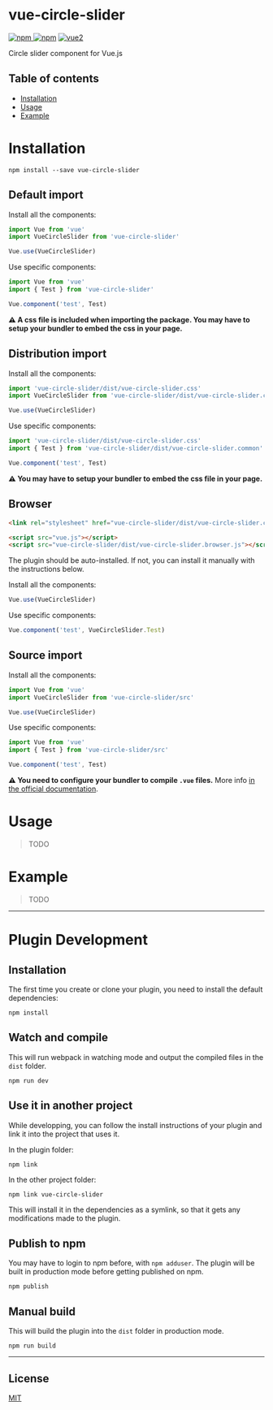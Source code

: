 # vue-circle-slider

[![npm](https://img.shields.io/npm/v/vue-circle-slider.svg) ![npm](https://img.shields.io/npm/dm/vue-circle-slider.svg)](https://www.npmjs.com/package/vue-circle-slider)
[![vue2](https://img.shields.io/badge/vue-2.x-brightgreen.svg)](https://vuejs.org/)

Circle slider component for Vue.js

## Table of contents

- [Installation](#installation)
- [Usage](#usage)
- [Example](#example)

# Installation

```
npm install --save vue-circle-slider
```

## Default import

Install all the components:

```javascript
import Vue from 'vue'
import VueCircleSlider from 'vue-circle-slider'

Vue.use(VueCircleSlider)
```

Use specific components:

```javascript
import Vue from 'vue'
import { Test } from 'vue-circle-slider'

Vue.component('test', Test)
```

**⚠️ A css file is included when importing the package. You may have to setup your bundler to embed the css in your page.**

## Distribution import

Install all the components:

```javascript
import 'vue-circle-slider/dist/vue-circle-slider.css'
import VueCircleSlider from 'vue-circle-slider/dist/vue-circle-slider.common'

Vue.use(VueCircleSlider)
```

Use specific components:

```javascript
import 'vue-circle-slider/dist/vue-circle-slider.css'
import { Test } from 'vue-circle-slider/dist/vue-circle-slider.common'

Vue.component('test', Test)
```

**⚠️ You may have to setup your bundler to embed the css file in your page.**

## Browser

```html
<link rel="stylesheet" href="vue-circle-slider/dist/vue-circle-slider.css"/>

<script src="vue.js"></script>
<script src="vue-circle-slider/dist/vue-circle-slider.browser.js"></script>
```

The plugin should be auto-installed. If not, you can install it manually with the instructions below.

Install all the components:

```javascript
Vue.use(VueCircleSlider)
```

Use specific components:

```javascript
Vue.component('test', VueCircleSlider.Test)
```

## Source import

Install all the components:

```javascript
import Vue from 'vue'
import VueCircleSlider from 'vue-circle-slider/src'

Vue.use(VueCircleSlider)
```

Use specific components:

```javascript
import Vue from 'vue'
import { Test } from 'vue-circle-slider/src'

Vue.component('test', Test)
```

**⚠️ You need to configure your bundler to compile `.vue` files.** More info [in the official documentation](https://vuejs.org/v2/guide/single-file-components.html).

# Usage

> TODO

# Example

> TODO

---

# Plugin Development

## Installation

The first time you create or clone your plugin, you need to install the default dependencies:

```
npm install
```

## Watch and compile

This will run webpack in watching mode and output the compiled files in the `dist` folder.

```
npm run dev
```

## Use it in another project

While developping, you can follow the install instructions of your plugin and link it into the project that uses it.

In the plugin folder:

```
npm link
```

In the other project folder:

```
npm link vue-circle-slider
```

This will install it in the dependencies as a symlink, so that it gets any modifications made to the plugin.

## Publish to npm

You may have to login to npm before, with `npm adduser`. The plugin will be built in production mode before getting published on npm.

```
npm publish
```

## Manual build

This will build the plugin into the `dist` folder in production mode.

```
npm run build
```

---

## License

[MIT](http://opensource.org/licenses/MIT)
